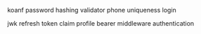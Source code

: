 koanf
password hashing
validator phone uniqueness
login

jwk refresh token claim
profile bearer
middleware
authentication

